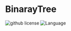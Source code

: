 # BinarayTree

![github license](https://img.shields.io/github/license/:user/:repo)
![Language](https://img.shields.io/badge/language-c-brightgreen)
